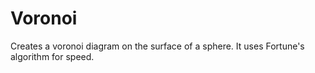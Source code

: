 # Voronoi

Creates a voronoi diagram on the surface of a sphere. It uses Fortune's algorithm for speed.
